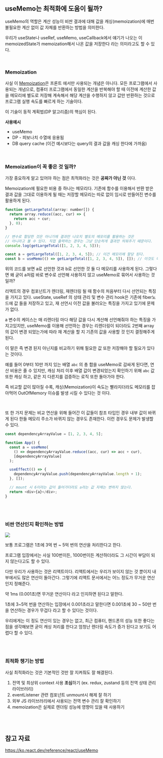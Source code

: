 ## useMemo는 최적화에 도움이 될까?

useMemo의 역할은 계산 성능이 비싼 결과에 대해 값을 캐싱(memoization)에 매번 불필요한 계산 없이 값 자체를 반환하는 방법을 의미한다.

우리가 useState나 useRef, useMemo, useCallback에서 얘기가 나오는 이 memoizedState가 memoization해서 나온 값을 저장한다 라는 의미라고도 할 수 있다.

<br />

### Memoization

사실 이 [Memoization](https://ko.wikipedia.org/wiki/%EB%A9%94%EB%AA%A8%EC%9D%B4%EC%A0%9C%EC%9D%B4%EC%85%98)은 프론트 에서만 사용되는 개념은 아니다. 모든 프로그램에서 사용되는 개념으로, 컴퓨터 프로그램에서 동일한 계산을 반복해야 할 때 이전에 계산한 값을 메모리에 별도로 저장해 계속해서 해당 계산을 수행하지 않고 값만 반환하는 것으로 프로그램 실행 속도를 빠르게 하는 기술이다.

이 기술이 동적 계획법(DP 알고리즘)의 핵심이 된다.

**사용예시**

- useMemo
- DP - 피보나치 수열에 응용됨
- DB query cache (이건 예시보다는 query의 결과 값을 캐싱 한다에 가까움)

<br />

### Memoization이 꼭 좋은 것 일까?

가장 중요하게 알고 있어야 하는 점은 최적화라는 것은 **공짜가 아닌 것** 이다.

Memoization에 필요한 비용 중 하나는 메모리다.
기존에 함수를 이용해서 반환 받은 결과 값을 그대로 이용하게 될 때는 저장할 메모리는 따로 없이 임시로 만들어진 변수를 활용하게 된다.

```js
function getLargeTotal(array: number[]) {
  return array.reduce((acc, cur) => {
    return acc + cur;
  }, 0);
}

// 변수로 할당한 것은 아니기에 결과만 나오지 별도의 메모리를 활용하는 것은
// 아니라고 볼 수 있다. 직접 출력하는 경우는 그냥 단순하게 결과만 띄워주기 때문이다.
console.log(getLargeTotal([1, 2, 3, 4, 5]));

const a = getLargeTotal([1, 2, 3, 4, 5]); // 이건 메모리에 할당 된다.
const b = useMemo(() => getLargeTotal([1, 2, 3, 4, 5]), []); // 이것도 메모리에 할당 된다.
```

위의 코드를 보면 a로 선언한 것과 b로 선언한 것 둘 다 메모리를 사용하게 된다. 그렇다면 왜 굳이 a처럼 바로 변수로 선언해 사용하지 않고 useMemo로 묶어서 사용하는 것 일까?

리액트의 경우 컴포넌트가 렌더링, 재렌더링 될 때 함수의 처음부터 다시 선언되는 특징을 가지고 있다. useState, useRef 의 상태 관리 및 변수 관리 hook은 기존에 fiber노드에 값 들을 저장하고 있고, 재 선언시 이전 값을 불러오는 특징을 가지고 있기에 문제가 없다.

a 변수의 케이스는 매 리렌더링 마다 해당 값을 다시 계산해 선언해줘야 하는 특징을 가지고있지만, useMemo를 이용해 선언하는 경우는 리렌더링이 되더라도 2번째 array의 값이 변경 되었는가에 따라 재 계산을 할 지 기존의 값을 사용할 것 인지 결정해주게 된다.

이 말은 즉 변경 된지 아닌지를 비교하기 위해 필요한 값 또한 저장해야 할 필요가 있다는 것이다.

예를 들어 0부터 10만 까지 있는 배열 `abc` 의 총 합을 useMemo로 감싸게 된다면, 연산 비용은 줄 수 있지만, 캐싱 처리 이후 배열 값이 변경되었는지 확인하기 위해 `abc` 값 또한 캐싱 하고, 같은 지 다른지를 검증하는 로직 또한 돌아가야 한다.

즉 비교할 값이 많아질 수록, 캐싱(Memoization)이 속도는 빨라지더라도 메모리를 잡아먹어 OutOfMemory 이슈를 발생 시킬 수 있다는 것 이다.

<br />

또 한 가지 문제는 비교 연산을 위해 들어간 이 값들이 참조 타입인 경우 내부 값이 바뀌게 된다 한들 메모리 주소가 바뀌지 않는 경우도 존재한다. 이런 경우도 문제가 발생할 수 있다.

```js
const dependencyArrayValue = [1, 2, 3, 4, 5];

function App() {
  const a = useMemo(
    () => dependencyArrayValue.reduce((acc, cur) => acc + cur),
    [dependencyArrayValue]
  );

  useEffect(() => {
    dependencyArrayValue.push(dependencyArrayValue.length + 1);
  }, []);

  // mount 시 6이라는 값이 들어가더라도 a라는 값 자체는 변하지 않는다.
  return <div>{a}</div>;
}
```

<br>
<br>

### 비싼 연산인지 확인하는 방법

<img src="https://github.com/user-attachments/assets/7d0dbc0f-adf6-4b90-8ea4-b0e6861d28c7" />

보통 프로그램은 1초에 3억 번 ~ 5억 번의 연산을 처리한다고 한다.

프로그램 입장에서는 사실 100번이든, 1000번이든 계산하더라도 그 시간이 부담이 되지 않는다고도 할 수 있다.

다만 우리가 사용하는 것은 리액트이다. 리액트에서는 우리가 보이지 않는 것 뿐이지 내부에서도 많은 연산이 돌아간다. 그렇기에 리액트 문서에서는 어느 정도가 무거운 연산인지 정해준다.

약 1ms (0.001초)면 무거운 연산이다 라고 인지하면 된다고 말한다.

1초에 3~5억 번을 연산하는 입장에서 0.001초라고 말한다면 0.001초에 30 ~ 50만 번을 연산하는 경우가 무겁다 라고 할 수 있다는 것이다.

우리에게는 이 정도 연산이 있는 경우는 없고, 최근 컴퓨터, 핸드폰의 성능 또한 좋다는 점을 생각해보면 굳이 캐싱 처리를 한다고 엄청난 렌더링 속도가 증가 된다고 보기도 어렵다 할 수 있다.

<br />
<br />

### 최적화 챙기는 방법

사실 최적화라는 것은 기본적인 것만 잘 지켜줘도 잘 해결된다.

1. 전역 및 최상위 context 사용 **조심**하기 (ex. redux, zustand 등의 전역 상태 관리 라이브러리)
2. eventListener 관련 컴포넌트 unmount시 해제 잘 하기
3. 외부 JS 라이브러리에서 사용되는 전역 변수 관리 잘 확인하기
4. memoization은 실제로 렌더링 성능에 영향이 있을 때 사용하기

<br />
<br />

## 참고 자료

https://ko.react.dev/reference/react/useMemo

